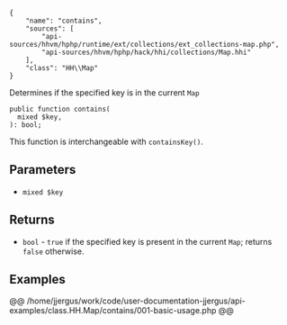 ``` yamlmeta
{
    "name": "contains",
    "sources": [
        "api-sources/hhvm/hphp/runtime/ext/collections/ext_collections-map.php",
        "api-sources/hhvm/hphp/hack/hhi/collections/Map.hhi"
    ],
    "class": "HH\\Map"
}
```




Determines if the specified key is in the current ` Map `




``` Hack
public function contains(
  mixed $key,
): bool;
```




This function is interchangeable with ` containsKey() `.




## Parameters




+ ` mixed $key `




## Returns




* ` bool ` - `` true `` if the specified key is present in the current ``` Map ```;
  returns ```` false ```` otherwise.




## Examples










@@ /home/jjergus/work/code/user-documentation-jjergus/api-examples/class.HH.Map/contains/001-basic-usage.php @@
<!-- HHAPIDOC -->
